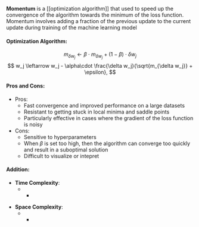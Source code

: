 **Momentum** is a [[optimization algorithm]] that used to speed up the convergence of the algorithm towards the minimum of the loss function. Momentum involves adding a fraction of the previous update to the current update during training of the machine learning model

#### Optimization Algorithm:
$$
m_{\delta w_j} \leftarrow \beta \cdot m_{\delta w_j} + (1 - \beta) \cdot \delta w_j
$$
$$
w_j \leftarrow w_j - \alpha\cdot \frac{\delta w_j}{\sqrt{m_{\delta w_j}} + \epsilon},
$$

#### Pros and Cons:

* Pros:
	* Fast convergence and improved performance on a large datasets
	* Resistant to getting stuck in local minima and saddle points
	* Particularly effective in cases where the gradient of the loss function is noisy
* Cons:
	* Sensitive to hyperparameters
	* When $\beta$ is set too high, then the algorithm can converge too quickly and result in a suboptimal solution
	* Difficult to visualize or intepret

#### Addition:

* **Time Complexity**:
	- -
- **Space Complexity**: 
	- -